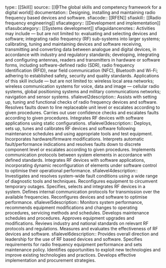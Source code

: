 type:: [[Skill]]
source:: [[@The global skills and competency framework for a digital world]]
documentation:: Designing, installing and maintaining radio frequency based devices and software.
sfiacode:: [[RFEN]]
sfiaskill:: [[Radio frequency engineering]]
sfiacategory:: [[Development and implementation]]
sfiasubcategory:: [[Systems development]]
sfiaguidancenotes:: Activities may include — but are not limited to: evaluating and selecting devices and software; integrating radio frequency (RF) sub-systems into larger systems; calibrating, tuning and maintaining devices and software receiving, transmitting and converting data between analogue and digital devices, in accordance with industry and regulatory standards; developing, integrating and configuring antennas, readers and transmitters in hardware or software forms, including software-defined radio (SDR), radio frequency identification (RFID), near field communication (NFC), Bluetooth and Wi-Fi; adhering to established safety, security and quality standards. Applications of this skill include — but are not limited to: wireless local area networks; wireless communication systems for voice, data and image — cellular radio systems, global positioning systems and military communications networks; navigation and sensor systems.
sfialevel2description:: Assists with setting up, tuning and functional checks of radio frequency devices and software. Resolves faults down to line replaceable unit level or escalates according to given procedures. Carries out user confidence checks and escalates faults according to given procedures. Integrates RF devices with software applications using static configurations.
sfialevel3description:: Deploys, sets up, tunes and calibrates RF devices and software following maintenance schedules and using appropriate tools and test equipment. Incorporates hardware/firmware modifications. Interprets automatic fault/performance indications and resolves faults down to discrete component level or escalates according to given procedures. Implements communication protocols between system elements in accordance with defined standards. Integrates RF devices with software applications, incorporating dynamic reconfiguration of elements under software control to optimise their operational performance.
sfialevel4description:: Investigates and resolves system-wide fault conditions using a wide range of diagnostic tools and techniques. Reconfigures equipment to circumvent temporary outages. Specifies, selects and integrates RF devices in a system. Defines internal communication protocols for transmission over the available frequencies. Reconfigures devices and software to optimise performance.
sfialevel5description:: Monitors system performance, recommends equipment modifications and changes to operating procedures, servicing methods and schedules. Develops maintenance schedules and procedures. Approves equipment upgrades and modifications. Reviews industry and national standards on relevant RF protocols and regulations. Measures and evaluates the effectiveness of RF devices and software.
sfialevel6description:: Provides overall direction and leadership for the use of RF based devices and software. Specifies requirements for radio frequency equipment performance and sets maintenance policy. Identifies opportunities to exploit new technologies and improve existing technologies and practices. Develops effective implementation and procurement strategies.
